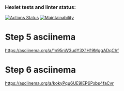 ### Hexlet tests and linter status:
[![Actions Status](https://github.com/rkarpushkin/python-project-49/actions/workflows/hexlet-check.yml/badge.svg)](https://github.com/rkarpushkin/python-project-49/actions)
[![Maintainability](https://api.codeclimate.com/v1/badges/54a1cfe9c9283e652c0c/maintainability)](https://codeclimate.com/github/rkarpushkin/python-project-49/maintainability)

# Step 5 asciinema
https://asciinema.org/a/1n95nW3udY3X1H19MggADqChf

# Step 6 asciinema
https://asciinema.org/a/kokyPqu6UE9IEP6Pxbs4faCvr